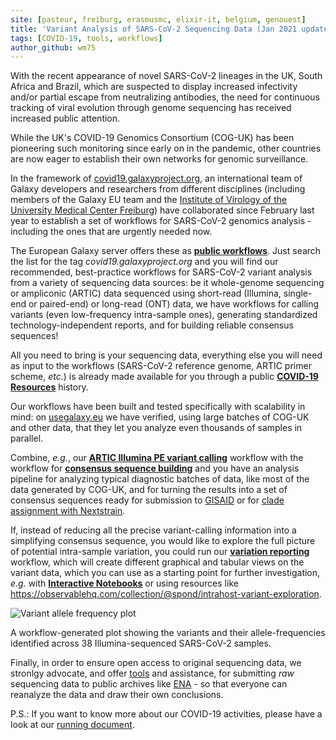 ```yaml
---
site: [pasteur, freiburg, erasmusmc, elixir-it, belgium, genouest]
title: 'Variant Analysis of SARS-CoV-2 Sequencing Data (Jan 2021 update)'
tags: [COVID-19, tools, workflows]
author_github: wm75
---
```


With the recent appearance of novel SARS-CoV-2 lineages in the UK, South Africa
and Brazil, which are suspected to display increased infectivity and/or partial
escape from neutralizing antibodies, the need for continuous tracking of
viral evolution through genome sequencing has received increased public
attention.

While the UK's COVID-19 Genomics Consortium (COG-UK) has been pioneering such
monitoring since early on in the pandemic, other countries are now eager to
establish their own networks for genomic surveillance.

In the framework of [covid19.galaxyproject.org](https://covid19.galaxyproject.org), an international team of Galaxy
developers and researchers from different disciplines (including members of the
Galaxy EU team and the [Institute of Virology of the University Medical Center Freiburg](https://www.uniklinik-freiburg.de/virologie-en.html))
have collaborated since February last year to establish a set of workflows for
SARS-CoV-2 genomics analysis - including the ones that are urgently needed now.

The European Galaxy server offers these as
[__public workflows__](https://usegalaxy.eu/workflows/list_published).
Just search the list for the tag *covid19.galaxyproject.org* and you will find
our recommended, best-practice workflows for SARS-CoV-2 variant analysis from
a variety of sequencing data sources: be it whole-genome sequencing or
ampliconic (ARTIC) data sequenced using short-read (Illumina, single-end or
paired-end) or long-read (ONT) data, we have workflows for calling variants
(even low-frequency intra-sample ones), generating standardized
technology-independent reports, and for building reliable consensus sequences!

All you need to bring is your sequencing data, everything else you will need as
input to the workflows (SARS-CoV-2 reference genome, ARTIC primer
scheme, *etc.*) is already made available for you through a
public
[__COVID-19 Resources__](https://usegalaxy.eu/u/wolfgang-maier/h/covid-19-resources)
history.

Our workflows have been built and tested specifically with scalability in
mind: on [usegalaxy.eu](https://usegalaxy.eu) we have verified, using large batches of COG-UK and other
data, that they let you analyze even thousands of samples in parallel.

Combine, *e.g.*, our
[__ARTIC Illumina PE variant calling__](https://usegalaxy.eu/u/wolfgang-maier/w/covid19-variation-analysis-on-artic-pe)
workflow with the workflow for
[__consensus sequence building__](https://usegalaxy.eu/u/wolfgang-maier/w/covid-19-consensus-construction)
and you have an analysis pipeline for analyzing typical diagnostic batches of
data, like most of the data generated by COG-UK, and for turning the results
into a set of consensus sequences ready for submission to
[GISAID](https://www.gisaid.org) or for [clade assignment with Nextstrain](https://clades.nextstrain.org).

If, instead of reducing all the precise variant-calling information into a
simplifying consensus sequence, you would like to explore the full picture of
potential intra-sample variation, you could run our
[__variation reporting__](https://usegalaxy.eu/u/wolfgang-maier/w/covid19-variation-analysis-reporting)
workflow, which will create different graphical and tabular views on the
variant data, which you can use as a starting point for further investigation,
*e.g.* with [__Interactive Notebooks__](https://live.usegalaxy.eu) or using resources like
<https://observablehq.com/collection/@spond/intrahost-variant-exploration>.

![Variant allele frequency plot](/assets/media/2021-01-22-sars-cov-2-variation-plot.png)

A workflow-generated plot showing the variants and their allele-frequencies identified across 38 Illumina-sequenced SARS-CoV-2 samples.

Finally, in order to ensure open access to original sequencing data, we
stronlgy advocate, and offer
[tools](https://usegalaxy.eu/root?tool_id=toolshed.g2.bx.psu.edu/repos/iuc/ena_upload/ena_upload)
and assistance, for submitting *raw* sequencing data to public archives like
[ENA](https://www.ebi.ac.uk/ena) - so that everyone can reanalyze the data and
draw their own conclusions.

P.S.: If you want to know more about our COVID-19 activities, please have a look at our [running document](https://docs.google.com/document/d/1Ajfy3RG-BOGTSdhQUMZ0hnGtePZplv-lK0rYzx8L-vo/preview#).

